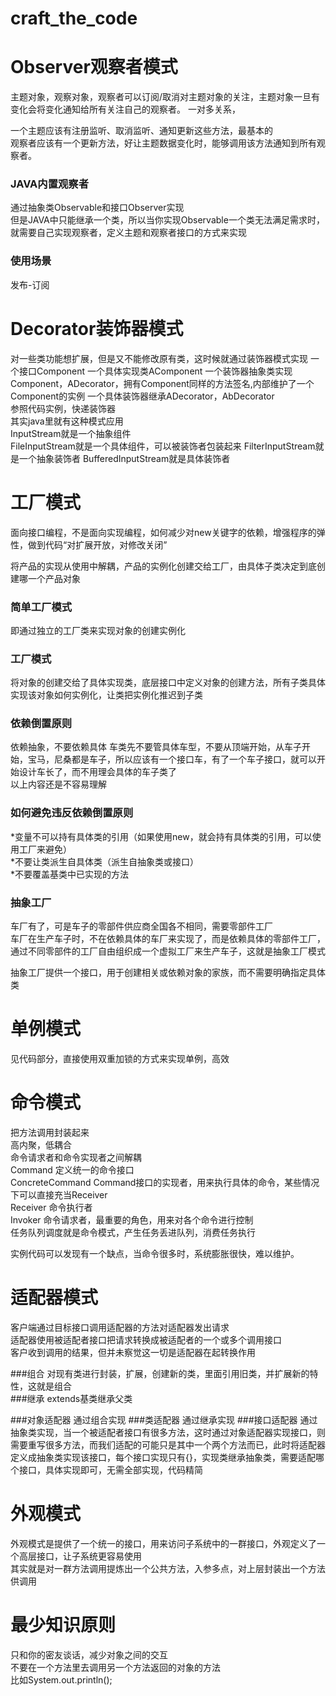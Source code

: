 # craft_the_code

Observer观察者模式
================
主题对象，观察对象，观察者可以订阅/取消对主题对象的关注，主题对象一旦有变化会将变化通知给所有关注自己的观察者。
一对多关系，  

一个主题应该有注册监听、取消监听、通知更新这些方法，最基本的  
观察者应该有一个更新方法，好让主题数据变化时，能够调用该方法通知到所有观察者。  

### JAVA内置观察者
通过抽象类Observable和接口Observer实现  
但是JAVA中只能继承一个类，所以当你实现Observable一个类无法满足需求时，就需要自己实现观察者，定义主题和观察者接口的方式来实现

### 使用场景
发布-订阅




Decorator装饰器模式
================
对一些类功能想扩展，但是又不能修改原有类，这时候就通过装饰器模式实现
一个接口Component
一个具体实现类AComponent
一个装饰器抽象类实现Component，ADecorator，拥有Component同样的方法签名,内部维护了一个Component的实例
一个具体装饰器继承ADecorator，AbDecorator  
参照代码实例，快递装饰器  
其实java里就有这种模式应用  
InputStream就是一个抽象组件  
FileInputStream就是一个具体组件，可以被装饰者包装起来 
FilterInputStream就是一个抽象装饰者 
BufferedInputStream就是具体装饰者



工厂模式
=======
面向接口编程，不是面向实现编程，如何减少对new关键字的依赖，增强程序的弹性，做到代码“对扩展开放，对修改关闭”  

将产品的实现从使用中解耦，产品的实例化创建交给工厂，由具体子类决定到底创建哪一个产品对象  

### 简单工厂模式
即通过独立的工厂类来实现对象的创建实例化
### 工厂模式
将对象的创建交给了具体实现类，底层接口中定义对象的创建方法，所有子类具体实现该对象如何实例化，让类把实例化推迟到子类

### 依赖倒置原则
依赖抽象，不要依赖具体
车类先不要管具体车型，不要从顶端开始，从车子开始，宝马，尼桑都是车子，所以应该有一个接口车，有了一个车子接口，就可以开始设计车长了，而不用理会具体的车子类了  
以上内容还是不容易理解  
### 如何避免违反依赖倒置原则
*变量不可以持有具体类的引用（如果使用new，就会持有具体类的引用，可以使用工厂来避免）  
*不要让类派生自具体类（派生自抽象类或接口）  
*不要覆盖基类中已实现的方法  

### 抽象工厂
车厂有了，可是车子的零部件供应商全国各不相同，需要零部件工厂  
车厂在生产车子时，不在依赖具体的车厂来实现了，而是依赖具体的零部件工厂，通过不同零部件的工厂自由组织成一个虚拟工厂来生产车子，这就是抽象工厂模式  

抽象工厂提供一个接口，用于创建相关或依赖对象的家族，而不需要明确指定具体类

单例模式
=======
见代码部分，直接使用双重加锁的方式来实现单例，高效

命令模式
=======
把方法调用封装起来   
高内聚，低耦合  
命令请求者和命令实现者之间解耦  
Command 定义统一的命令接口  
ConcreteCommand Command接口的实现者，用来执行具体的命令，某些情况下可以直接充当Receiver  
Receiver 命令执行者  
Invoker  命令请求者，最重要的角色，用来对各个命令进行控制  
任务队列调度就是命令模式，产生任务丢进队列，消费任务执行  

实例代码可以发现有一个缺点，当命令很多时，系统膨胀很快，难以维护。  

适配器模式
=========
客户端通过目标接口调用适配器的方法对适配器发出请求  
适配器使用被适配者接口把请求转换成被适配者的一个或多个调用接口  
客户收到调用的结果，但并未察觉这一切是适配器在起转换作用  

###组合
对现有类进行封装，扩展，创建新的类，里面引用旧类，并扩展新的特性，这就是组合  
###继承
extends基类继承父类

###对象适配器
通过组合实现
###类适配器
通过继承实现
###接口适配器
通过抽象类实现，当一个被适配者接口有很多方法，这时通过对象适配器实现接口，则需要重写很多方法，而我们适配的可能只是其中一个两个方法而已，此时将适配器定义成抽象类实现该接口，每个接口实现只有{}，实现类继承抽象类，需要适配哪个接口，具体实现即可，无需全部实现，代码精简  

外观模式
=======
外观模式是提供了一个统一的接口，用来访问子系统中的一群接口，外观定义了一个高层接口，让子系统更容易使用  
其实就是对一群方法调用提炼出一个公共方法，入参多点，对上层封装出一个方法供调用  

最少知识原则
==========
只和你的密友谈话，减少对象之间的交互  
不要在一个方法里去调用另一个方法返回的对象的方法  
比如System.out.println();  





















